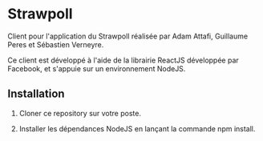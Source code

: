 # Strawpoll

Client pour l'application du Strawpoll réalisée par Adam Attafi, Guillaume Peres et Sébastien Verneyre.

Ce client est développé à l'aide de la librairie ReactJS développée par Facebook, et s'appuie sur un environnement NodeJS. 

## Installation

1. Cloner ce repository sur votre poste.

2. Installer les dépendances NodeJS en lançant la commande npm install. 
